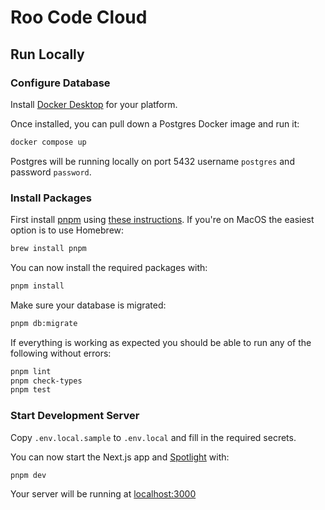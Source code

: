 # Roo Code Cloud

## Run Locally

### Configure Database

Install [Docker Desktop](https://docs.docker.com/desktop/) for your platform.

Once installed, you can pull down a Postgres Docker image and run it:

```sh
docker compose up
```

Postgres will be running locally on port 5432 username `postgres` and password `password`.

### Install Packages

First install [pnpm](https://pnpm.io) using [these instructions](https://pnpm.io/installation). If you're on MacOS the easiest option is to use Homebrew:

```sh
brew install pnpm
```

You can now install the required packages with:

```sh
pnpm install
```

Make sure your database is migrated:

```sh
pnpm db:migrate
```

If everything is working as expected you should be able to run any of the following without errors:

```sh
pnpm lint
pnpm check-types
pnpm test
```

### Start Development Server

Copy `.env.local.sample` to `.env.local` and fill in the required secrets.

You can now start the Next.js app and [Spotlight](https://spotlightjs.com/) with:

```sh
pnpm dev
```

Your server will be running at [localhost:3000](http://localhost:3000)
